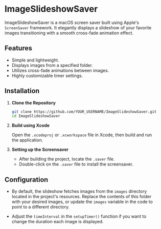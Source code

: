 # ImageSlideshowSaver

ImageSlideshowSaver is a macOS screen saver built using Apple's `ScreenSaver` framework. It elegantly displays a slideshow of your favorite images transitioning with a smooth cross-fade animation effect.

## Features

- Simple and lightweight.
- Displays images from a specified folder.
- Utilizes cross-fade animations between images.
- Highly customizable timer settings.

## Installation

1. **Clone the Repository**

    ```bash
    git clone https://github.com/YOUR_USERNAME/ImageSlideshowSaver.git
    cd ImageSlideshowSaver
    ```

2. **Build using Xcode**

    Open the `.xcodeproj` or `.xcworkspace` file in Xcode, then build and run the application.

3. **Setting up the Screensaver**

    - After building the project, locate the `.saver` file.
    - Double-click on the `.saver` file to install the screensaver.

## Configuration

- By default, the slideshow fetches images from the `images` directory located in the project's resources. Replace the contents of this folder with your desired images, or update the `images` variable in the code to point to a different directory.

- Adjust the `timeInterval` in the `setupTimer()` function if you want to change the duration each image is displayed.
